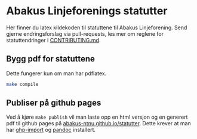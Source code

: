 # Abakus Linjeforenings statutter

Her finner du latex kildekoden til statuttene til Abakus Linjeforening.
Send gjerne endringsforslag via pull-requests, les mer om reglene for
statuttendringer i [CONTRIBUTING.md](CONTRIBUTING.md).

## Bygg pdf for statuttene

Dette fungerer kun om man har pdflatex.

```bash
make compile
```

## Publiser på github pages
Ved å kjøre `make publish` vil man laste opp en html versjon og
en generert pdf til github pages på
[abakus-ntnu.github.io/statutter](http://abakus-ntnu.github.io/statutter).
Dette krever at man har [ghp-import](https://github.com/davisp/ghp-import)
og [pandoc](http://johnmacfarlane.net/pandoc/) installert.
